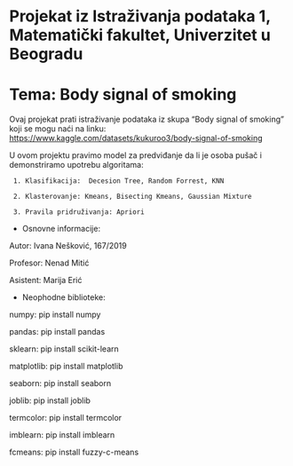 # Projekat iz Istraživanja podataka 1, Matematički fakultet, Univerzitet u Beogradu

# Tema: Body signal of smoking

Ovaj projekat prati istraživanje podataka iz skupa “Body signal of smoking”
koji se mogu naći na linku:
https://www.kaggle.com/datasets/kukuroo3/body-signal-of-smoking

U ovom projektu pravimo model za predviđanje da li je osoba pušač i demonstriramo upotrebu algoritama:

     1. Klasifikacija:  Decesion Tree, Random Forrest, KNN
     
     2. Klasterovanje: Kmeans, Bisecting Kmeans, Gaussian Mixture
     
     3. Pravila pridruživanja: Apriori

* Osnovne informacije:

 Autor: Ivana Nešković, 167/2019
 
 Profesor: Nenad Mitić

 Asistent: Marija Erić

 
* Neophodne biblioteke:

 numpy: pip install numpy
 
 pandas: pip install pandas
 
 sklearn: pip install scikit-learn
 
 matplotlib: pip install matplotlib
 
 seaborn: pip install seaborn
 
 joblib: pip install joblib
 
 termcolor: pip install termcolor
 
 imblearn: pip install imblearn
 
 fcmeans: pip install fuzzy-c-means
